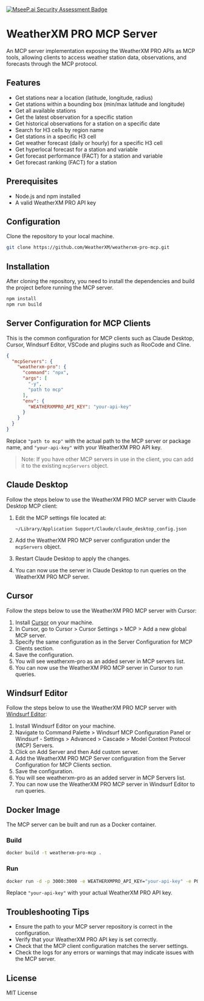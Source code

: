 [![MseeP.ai Security Assessment Badge](https://mseep.net/pr/weatherxm-weatherxm-pro-mcp-badge.png)](https://mseep.ai/app/weatherxm-weatherxm-pro-mcp)

# WeatherXM PRO MCP Server

An MCP server implementation exposing the WeatherXM PRO APIs as MCP tools, allowing clients to access weather station data, observations, and forecasts through the MCP protocol.

## Features

- Get stations near a location (latitude, longitude, radius)
- Get stations within a bounding box (min/max latitude and longitude)
- Get all available stations
- Get the latest observation for a specific station
- Get historical observations for a station on a specific date
- Search for H3 cells by region name
- Get stations in a specific H3 cell
- Get weather forecast (daily or hourly) for a specific H3 cell
- Get hyperlocal forecast for a station and variable
- Get forecast performance (FACT) for a station and variable
- Get forecast ranking (FACT) for a station

## Prerequisites

- Node.js and npm installed
- A valid WeatherXM PRO API key

## Configuration

Clone the repository to your local machine.

```bash
git clone https://github.com/WeatherXM/weatherxm-pro-mcp.git
```

## Installation

After cloning the repository, you need to install the dependencies and build the project before running the MCP server.

```bash
npm install
npm run build
```

## Server Configuration for MCP Clients

This is the common configuration for MCP clients such as Claude Desktop, Cursor, Windsurf Editor, VSCode and plugins such as RooCode and Cline.

```json
{
  "mcpServers": {
    "weatherxm-pro": {
      "command": "npx",
      "args": [
        "-y",
        "path to mcp"
      ],
      "env": {
        "WEATHERXMPRO_API_KEY": "your-api-key"
      }
    }
  }
}
```

Replace `"path to mcp"` with the actual path to the MCP server or package name, and `"your-api-key"` with your WeatherXM PRO API key.
> Note: If you have other MCP servers in use in the client, you can add it to the existing `mcpServers` object.

## Claude Desktop

Follow the steps below to use the WeatherXM PRO MCP server with Claude Desktop MCP client:

1. Edit the MCP settings file located at:

   ```
   ~/Library/Application Support/Claude/claude_desktop_config.json
   ```

2. Add the WeatherXM PRO MCP server configuration under the `mcpServers` object.
3. Restart Claude Desktop to apply the changes.
4. You can now use the server in Claude Desktop to run queries on the WeatherXM PRO MCP server.

## Cursor

Follow the steps below to use the WeatherXM PRO MCP server with Cursor:

1. Install [Cursor](https://cursor.sh/) on your machine.
2. In Cursor, go to Cursor > Cursor Settings > MCP > Add a new global MCP server.
3. Specify the same configuration as in the Server Configuration for MCP Clients section.
4. Save the configuration.
5. You will see weatherxm-pro as an added server in MCP servers list.
6. You can now use the WeatherXM PRO MCP server in Cursor to run queries.

## Windsurf Editor

Follow the steps below to use the WeatherXM PRO MCP server with [Windsurf Editor](https://windsurf.com/):

1. Install Windsurf Editor on your machine.
2. Navigate to Command Palette > Windsurf MCP Configuration Panel or Windsurf - Settings > Advanced > Cascade > Model Context Protocol (MCP) Servers.
3. Click on Add Server and then Add custom server.
4. Add the WeatherXM PRO MCP Server configuration from the Server Configuration for MCP Clients section.
5. Save the configuration.
6. You will see weatherxm-pro as an added server in MCP Servers list.
7. You can now use the WeatherXM PRO MCP server in Windsurf Editor to run queries.

## Docker Image

The MCP server can be built and run as a Docker container.

### Build

```bash
docker build -t weatherxm-pro-mcp .
```

### Run

```bash
docker run -d -p 3000:3000 -e WEATHERXMPRO_API_KEY="your-api-key" -e PORT=3000 weatherxm-pro-mcp
```

Replace `"your-api-key"` with your actual WeatherXM PRO API key.

## Troubleshooting Tips

- Ensure the path to your MCP server repository is correct in the configuration.
- Verify that your WeatherXM PRO API key is set correctly.
- Check that the MCP client configuration matches the server settings.
- Check the logs for any errors or warnings that may indicate issues with the MCP server.

## License

MIT License
